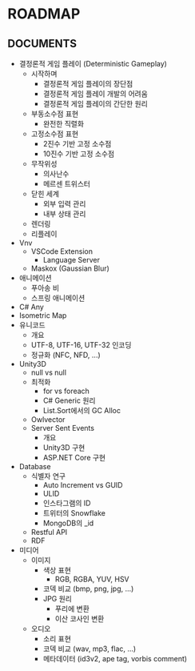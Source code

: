 ROADMAP
===========================

DOCUMENTS
------------------------------
- 결정론적 게임 플레이 (Deterministic Gameplay)
  - 시작하며
    - 결정론적 게임 플레이의 장단점
    - 결정론적 게임 플레이 개발의 어려움
    - 결정론적 게임 플레이의 간단한 원리
  - 부동소수점 표현
    - 완전한 직렬화
  - 고정소수점 표현
    - 2진수 기반 고정 소수점
    - 10진수 기반 고정 소수점
  - 무작위성
    - 의사난수
    - 메르센 트위스터
  - 닫힌 세계
    - 외부 입력 관리
    - 내부 상태 관리
  - 렌더링
  - 리플레이
- Vnv
  - VSCode Extension
    - Language Server
  - Maskox (Gaussian Blur)
- 애니메이션
  - 푸아송 비
  - 스프링 애니메이션
- C# Any
- Isometric Map
- 유니코드
  - 개요
  - UTF-8, UTF-16, UTF-32 인코딩
  - 정규화 (NFC, NFD, ...)
- Unity3D
  - null vs null
  - 최적화
    - for vs foreach
    - C# Generic 원리
    - List<T>.Sort에서의 GC Alloc
  - Owlvector
  - Server Sent Events
    - 개요
    - Unity3D 구현
    - ASP.NET Core 구현
- Database
  - 식별자 연구
    - Auto Increment vs GUID
    - ULID
    - 인스타그램의 ID
    - 트위터의 Snowflake
    - MongoDB의 _id
  - Restful API
  - RDF
- 미디어
  - 이미지
    - 색상 표현
      - RGB, RGBA, YUV, HSV
    - 코덱 비교 (bmp, png, jpg, ...)
    - JPG 원리
      - 푸리에 변환
      - 이산 코사인 변환
  - 오디오
    - 소리 표현
    - 코덱 비교 (wav, mp3, flac, ...)
    - 메타데이터 (id3v2, ape tag, vorbis comment)
